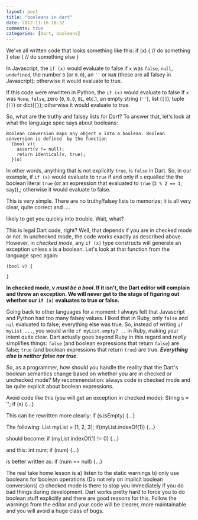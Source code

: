 ```yaml
---
layout: post
title: "booleans in dart"
date: 2012-11-16 18:32
comments: true
categories: [Dart, booleans] 
---
```


We've all written code that looks something like this:
    if (x) {
      // do something
    } else {
      // do something else
    }

In Javascript, the `if (x)` would evaluate to false if `x` was `false`, `null`, `undefined`, the number `0` (or `0.0`), 
an `''` or `NaN` (these are all falsey in Javascript); otherwise it would evaluate to true.  

If this code were rewritten in Python, the `if (x)` would evaluate to false if `x` was `None`, `false`, zero (`0`, 
`0.0`, `0L`, etc.), an empty string (`''`), list (`[]`), tuple (`()`) or dict(`{}`); 
otherwise it would evaluate to true.
  
So, what are the truthy and falsey lists for Dart? To answer that, let's look at what the
language spec says about booleans:
  
    Boolean conversion maps any object o into a boolean. Boolean conversion is defined  by the function
      (bool v){
        assert(v != null);
        return identical(v, true);
      }(o)
  
In other words, anything that is not explicitly `true`, is `false` in Dart. So, in our example, if `if (x)` would evaluate to
`true` if and only if `x` equalled the the boolean literal `true` (or an expression that evaluated to `true` (`3 % 2 == 1`, say)),;
otherwise it would evaluate to false.

This is very simple. There are no truthy/falsey lists to memorize; it is all very clear, quite correct and ....

likely to get you quickly into trouble. Wait, what? 

This is legal Dart code, right? Well, that depends if you are in checked mode or not.  In unchecked mode, the code works exactly
as described above. However, in _checked mode_, any `if (x)` type constructs will generate an exception unless x is a boolean. Let's 
look at that function from the language spec again:
  
    (bool v) {
    
    }

**In checked mode, v _must be a bool_. If it isn't, the Dart editor will complain and throw an exception. We will never
get to the stage of figuring out whether our `if (x)` evaluates to true or false.** 

Going back to other languages for a moment: I always felt that Javascript and Python had too many falsey values. I liked
that in Ruby, only `false` and `nil` evaluated to false; everything else was true. So, instead of writing `if myList ...`, you
would write `if myList.empty? ..` in Ruby, making your intent quite clear. 
Dart actually goes beyond
Ruby in this regard and _really_ simplifies things:  `false` (and boolean expressions that return `false`) are false; 
`true` (and boolean expressions that return `true`) are true. _**Everything else is neither false nor true**_.

So, as a programmer, how should you handle the reality that the Dart's boolean semantics change based on whether you 
are in checked or unchecked mode?  My recommendation: always code in checked mode and be quite explicit about boolean 
expressions.

Avoid code like this (you will get an exception in checked mode):
    String s = '';
    if (s) {...}
  
This can be rewritten more clearly:
    if (s.isEmpty) {...}

The following:
    List myList = [1, 2, 3];
    if(myList.indexOf(1)) {...}
  
should become:
    if (myList.indexOf(1) != 0) {...}
   
and this:
    int num;
    if (num) {...}

is better written as:
    if (num == null) {...}

The real take home lesson is a) listen to the static warnings b) only use booleans for boolean operations (Do not rely on implicit boolean 
conversions) c) checked mode is there to stop you immediately if you do bad things during development. Dart works pretty hard 
to force you to do boolean stuff explicitly and there are good reasons for this. Follow the warnings from the editor and your
code will be clearer, more maintainable and you will avoid a huge class of bugs.
